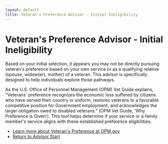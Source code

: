 ```yaml
---
layout: default
title: Veteran's Preference Advisor - Initial Ineligibility
---
```


# Veteran's Preference Advisor - Initial Ineligibility

Based on your initial selection, it appears you may not be directly pursuing veteran's preference based on your own service or as a qualifying relative (spouse, widow(er), mother) of a veteran. This advisor is specifically designed to help individuals explore those pathways.

As the U.S. Office of Personnel Management (OPM) Vet Guide explains, "Veterans' preference recognizes the economic loss suffered by citizens who have served their country in uniform, restores veterans to a favorable competitive position for Government employment, and acknowledges the larger obligation owed to disabled veterans." (OPM Vet Guide, 'Why Preference is Given'). This tool helps determine if your service or a family member's service aligns with these established preference eligibilities.

* [Learn more about Veteran's Preference at OPM.gov](https://www.opm.gov/policy-data-oversight/veterans-services/vet-guide-for-hr-professionals/)
* [Return to Advisor Start](./start.md)

